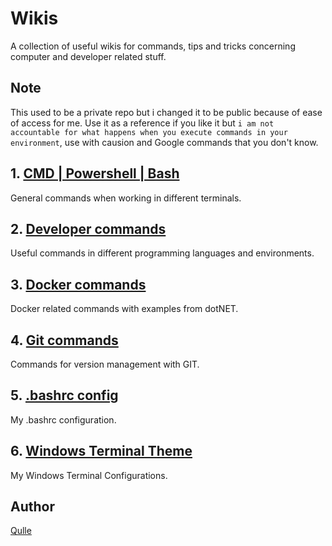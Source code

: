 # Wikis
A collection of useful wikis for commands, tips and tricks concerning computer and developer related stuff.

## Note
This used to be a private repo but i changed it to be public because of ease of access for me. Use it as a reference if you like it but `i am not accountable for what happens when you execute commands in your environment`, use with causion and Google commands that you don't know.

## 1. [CMD | Powershell | Bash](/wiki-commands.md)
General commands when working in different terminals.

## 2. [Developer commands](/wiki-developer-commands.md)
Useful commands in different programming languages and environments.

## 3. [Docker commands](/wiki-docker-commands.md)
Docker related commands with examples from dotNET.

## 4. [Git commands](/wiki-git-commands.md)
Commands for version management with GIT.

## 5. [.bashrc config](/wiki-bashrc.md)
My .bashrc configuration.

## 6. [Windows Terminal Theme](/wiki-windows-terminal.md)
My Windows Terminal Configurations.

## Author
[Qulle](https://github.com/qulle/)
